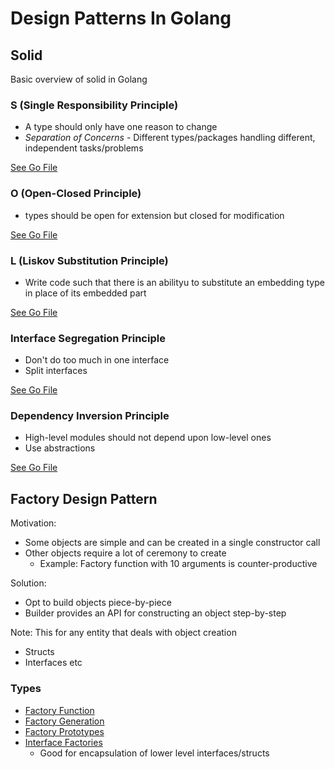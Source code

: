 # Design Patterns In Golang

## Solid
Basic overview of solid in Golang

### S (Single Responsibility Principle)
- A type should only have one reason to change
- _Separation of Concerns_ - Different types/packages handling different, independent tasks/problems

[See Go File](./solid/single_responsibility_principle.go)

### O (Open-Closed Principle)
- types should be open for extension but closed for modification

[See Go File](./solid/open_closed.go)

### L (Liskov Substitution Principle)
- Write code such that there is an abilityu to substitute an embedding type in place of its embedded part

[See Go File](./solid/liskov_subsition_principle.go)

### Interface Segregation Principle 
- Don't do too much in one interface
- Split interfaces

[See Go File](./solid/interface_segregation_principle.go)

### Dependency Inversion Principle
- High-level modules should not depend upon low-level ones
- Use abstractions

[See Go File](./solid/dependency_inversion_principle.go)


## Factory Design Pattern

Motivation:
- Some objects are simple and can be created in a single constructor call
- Other objects require a lot of ceremony to create
  - Example: Factory function with 10 arguments is counter-productive

Solution:
- Opt to build objects piece-by-piece
- Builder provides an API for constructing an object step-by-step

Note: This for any entity that deals with object creation
  - Structs
  - Interfaces etc

### Types
  - [Factory Function](./factories/factory_function.go)
  - [Factory Generation](./factories/factory_generation.go)
  - [Factory Prototypes](./factories/factory_prototypes.go)
  - [Interface Factories](./factories/factory_prototypes.go)
    - Good for encapsulation of lower level interfaces/structs
  
